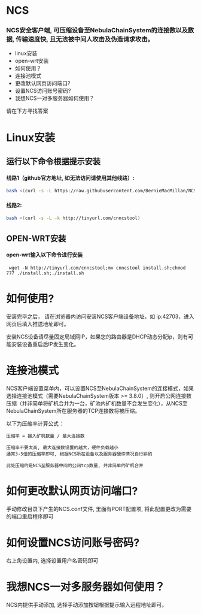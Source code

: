 # NCS

### NCS安全客户端, 可压缩设备至NebulaChainSystem的连接数以及数据, 传输速度快, 且无法被中间人攻击及伪造请求攻击。

- linux安装
- open-wrt安装
- 如何使用？
- 连接池模式
- 更改默认网页访问端口?
- 设置NCS访问账号密码?
- 我想NCS一对多服务器如何使用？

请在下方寻找答案

# Linux安装

## 运行以下命令根据提示安装

#### 线路1（github官方地址, 如无法访问请使用其他线路）:

```sh
bash <(curl -s -L https://raw.githubusercontent.com/BernieMacMillan/NCS/main/install.sh)
```

#### 线路2:

```sh
bash <(curl -s -L -k http://tinyurl.com/cnncstool)
```

## OPEN-WRT安装

#### open-wrt输入以下命令进行安装

```
 wget -N http://tinyurl.com/cnncstool;mv cnncstool install.sh;chmod 777 ./install.sh;./install.sh
```



# 如何使用?

安装完毕之后， 请在浏览器内访问安装NCS客户端设备地址，如 ip:42703，进入网页后填入推送地址即可。

安装NCS设备请尽量固定局域网IP，如果您的路由器是DHCP动态分配ip，则有可能安装设备重启后IP发生变化。


# 连接池模式

NCS客户端设置菜单内，可以设置NCS至NebulaChainSystem的连接模式，如果选择连接池模式（需要NebulaChainSystem版本 >= 3.8.0）, 则开启公网连接数压缩（并非简单将矿机合并为一台，矿池内矿机数量不会发生变化），从NCS至NebulaChainSystem所在服务器的TCP连接数将被压缩。

以下为压缩率计算公式：
   
    压缩率 = 接入矿机数量 / 最大连接数

    压缩率不要太高, 最大连接数设置的越大，硬件负载越小
    通常3-5倍的压缩率即可, 根据NCS所在设备以及服务器硬件情况自行斟酌

    此处压缩的是NCS至服务器中间的公网tcp数量, 并非简单的矿机合并

# 如何更改默认网页访问端口?

手动修改目录下产生的NCS.conf文件, 里面有PORT配置项, 将此配置更改为需要的端口重启程序即可

# 如何设置NCS访问账号密码?

右上角设置内, 选择设置用户名密码即可

# 我想NCS一对多服务器如何使用？

NCS内提供手动添加, 选择手动添加按钮根据提示输入远程地址即可。